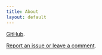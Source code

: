 ```yaml
---
title: About
layout: default
---
```

[GitHub](https://github.com/vanjac/).

[Report an issue or leave a comment](https://github.com/vanjac/vanjac.github.io/issues/new).